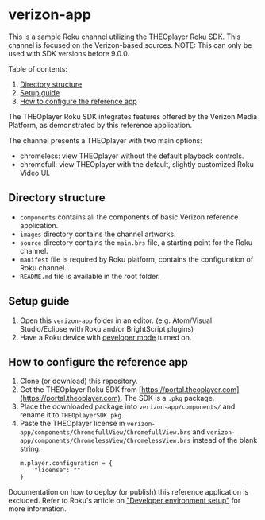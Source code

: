 # verizon-app

This is a sample Roku channel utilizing the THEOplayer Roku SDK.
This channel is focused on the Verizon-based sources. NOTE: This
can only be used with SDK versions before 9.0.0.

Table of contents:

1. [Directory structure](#directory-structure)
2. [Setup guide](#setup-guide)
3. [How to configure the reference app](#how-to-configure-the-reference-app)

The THEOplayer Roku SDK integrates features offered by the Verizon Media Platform, as demonstrated by this reference application.

The channel presents a THEOplayer with two main options:

- chromeless: view THEOplayer without the default playback controls.
- chromefull: view THEOplayer with the default, slightly customized Roku Video UI.

## Directory structure

- `components` contains all the components of basic Verizon reference application.
- `images` directory contains the channel artworks.
- `source` directory contains the `main.brs` file, a starting point for the Roku channel.
- `manifest` file is required by Roku platform, contains the configuration of Roku channel.
- `README.md` file is available in the root folder.

## Setup guide

1. Open this `verizon-app` folder in an editor. (e.g. Atom/Visual Studio/Eclipse with Roku and/or BrightScript plugins)
2. Have a Roku device with [developer mode](https://blog.roku.com/developer/developer-setup-guide) turned on.

## How to configure the reference app

1. Clone (or download) this repository.
2. Get the THEOplayer Roku SDK from [https://portal.theoplayer.com](https://portal.theoplayer.com). The SDK is a `.pkg` package.
3. Place the downloaded package into `verizon-app/components/` and rename it to `THEOplayerSDK.pkg`.
4. Paste the THEOplayer license in `verizon-app/components/ChromefullView/ChromefullView.brs` and `verizon-app/components/ChromelessView/ChromelessView.brs` instead of the blank string:
   ```brightscript
   m.player.configuration = {
       "license": ""
   }
   ```

Documentation on how to deploy (or publish) this reference application is excluded.
Refer to Roku's article on ["Developer environment setup"](https://developer.roku.com/docs/developer-program/getting-started/developer-setup.md) for more information.
